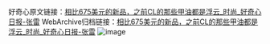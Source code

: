 好奇心原文链接：[相比675美元的新品，之前CL的那些甲油都是浮云_时尚_好奇心日报-张雷](https://www.qdaily.com/articles/3677.html)
WebArchive归档链接：[相比675美元的新品，之前CL的那些甲油都是浮云_时尚_好奇心日报-张雷](http://web.archive.org/web/20190623152713/https://www.qdaily.com/articles/3677.html)
![image](http://ww3.sinaimg.cn/large/007d5XDply1g3vczg3mwlj30u03q21kx)